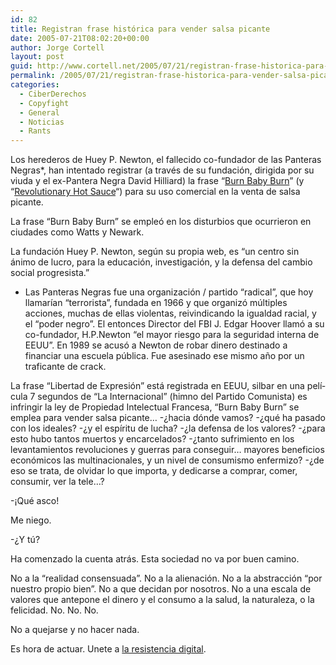```yaml
---
id: 82
title: Registran frase histórica para vender salsa picante
date: 2005-07-21T08:02:20+00:00
author: Jorge Cortell
layout: post
guid: http://www.cortell.net/2005/07/21/registran-frase-historica-para-vender-salsa-picante/
permalink: /2005/07/21/registran-frase-historica-para-vender-salsa-picante/
categories:
  - CiberDerechos
  - Copyfight
  - General
  - Noticias
  - Rants
---
```

Los herederos de Huey P. Newton, el fallecido co-fundador de las Panteras Negras*, han intentado registrar (a través de su fundación, dirigida por su viuda y el ex-Pantera Negra David Hilliard) la frase &#8220;[Burn Baby Burn](http://www.thesmokinggun.com/archive/0718051burn3.html)&#8221; (y &#8220;[Revolutionary Hot Sauce](http://www.thesmokinggun.com/archive/0718051burn6.html)&#8220;) para su uso comercial en la venta de salsa picante.

La frase &#8220;Burn Baby Burn&#8221; se empleó en los disturbios que ocurrieron en ciudades como Watts y Newark.
  
La fundación Huey P. Newton, según su propia web, es &#8220;un centro sin ánimo de lucro, para la educación, investigación, y la defensa del cambio social progresista.&#8221;

* Las Panteras Negras fue una organización / partido &#8220;radical&#8221;, que hoy llamarí­an &#8220;terrorista&#8221;, fundada en 1966 y que organizó múltiples acciones, muchas de ellas violentas, reivindicando la igualdad racial, y el &#8220;poder negro&#8221;. El entonces Director del FBI J. Edgar Hoover llamó a su co-fundador, H.P.Newton &#8220;el mayor riesgo para la seguridad interna de EEUU&#8221;. En 1989 se acusó a Newton de robar dinero destinado a financiar una escuela pública. Fue asesinado ese mismo año por un traficante de crack.

La frase &#8220;Libertad de Expresión&#8221; está registrada en EEUU, silbar en una pelí­cula 7 segundos de &#8220;La Internacional&#8221; (himno del Partido Comunista) es infringir la ley de Propiedad Intelectual Francesa, &#8220;Burn Baby Burn&#8221; se emplea para vender salsa picante&#8230; -¿hacia dónde vamos? -¿qué ha pasado con los ideales? -¿y el espí­ritu de lucha? -¿la defensa de los valores? -¿para esto hubo tantos muertos y encarcelados? -¿tanto sufrimiento en los levantamientos revoluciones y guerras para conseguir&#8230; mayores beneficios económicos las multinacionales, y un nivel de consumismo enfermizo? -¿de eso se trata, de olvidar lo que importa, y dedicarse a comprar, comer, consumir, ver la tele&#8230;?

-¡Qué asco!
  
Me niego.
  
-¿Y tú?

Ha comenzado la cuenta atrás. Esta sociedad no va por buen camino.
  
No a la &#8220;realidad consensuada&#8221;. No a la alienación. No a la abstracción &#8220;por nuestro propio bien&#8221;. No a que decidan por nosotros. No a una escala de valores que antepone el dinero y el consumo a la salud, la naturaleza, o la felicidad. No. No. No.

No a quejarse y no hacer nada.
  
Es hora de actuar. Unete a [la resistencia digital](http://www.laresistenciadigital.net).